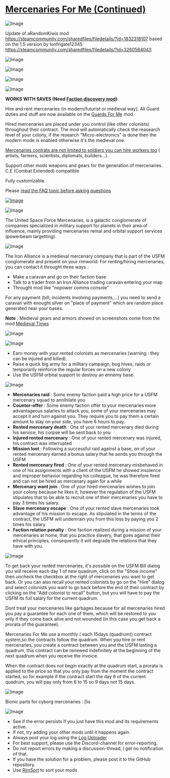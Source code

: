 # [Mercenaries For Me (Continued)]()

![Image](https://i.postimg.cc/1X4HT06h/Info.png)

Update of aRandomKiwis mod https://steamcommunity.com/sharedfiles/filedetails/?id=1832318107
based on the 1.5 version by Ionfrigate12345 https://steamcommunity.com/sharedfiles/filedetails/?id=3260564043

![Image](https://i.postimg.cc/8csH3dWV/Notice.png)
	
![Image](https://i.postimg.cc/hvhrw8xB/Original-Description.png)

![Image](https://i.postimg.cc/9XRTyb0B/TEBxhcE.jpg)

![Image](https://i.postimg.cc/ry0W5jsW/w46hQrt.png)

**WORKS WITH SAVES (Need [Faction discovery mod](https://steamcommunity.com/sharedfiles/filedetails/?id=751841890))**

Hire and rent mercenaries (in modern/futurist or medieval way).
All Guard duties and stuff are now available on the [Guards For Me](https://steamcommunity.com/sharedfiles/filedetails/?id=1855885448) mod.

Hired mercenaries are placed under you control (like other colonists) throughout their contract.
The mod will automatically check the reasearch level of your colony, if the research "Micro-electronics" is done then the modern mode is enabled otherwise it's the medieval one.


<ins>Mercenaries contrats are not limited to soldiers you can hire workers too</ins>  ( artists, farmers, scientists, diplomats, builders...).

Support other mods weapons and gears for the generation of mercenaries.
C.E (Combat Extended) compatible

Fully customizable.

Please [read the FAQ topic before asking questions](https://steamcommunity.com/workshop/filedetails/discussion/1832318107/1643171537290820065/)

[![Image](https://i.postimg.cc/MZMR15H7/wj2Hdwq.png)](http://ko-fi.com/arandomkiwi)

![Image](https://i.postimg.cc/G38YvKtJ/nR4asUL.png)

The United Space Force Mercenaries, is a galactic conglomerate of companies specialized in military support for planets in their area of influence, mainly providing mercenaries rental and orbital support services (powerbeam targetting).

![Image](https://i.postimg.cc/dQkdG63B/nPvvhvi.png)

The Iron Alliance is a medieval mercenary company that is part of the USFM conglomerate and present on your rimworld.
For renting/hiring mercenaries, you can contact it throught three ways :


- Make a caravan and go on their faction base 
- Talk to a trader from an Iron Alliance trading caravan entering your map
- Throught mod like "nopower comms console"



For any payment (bill, incidents involving payments,...) you need to send a caravan with enought silver on "place of payment" which are random place generated near your bases.

**Note** : Medieval gears and armors showed on screenshots come from the mod [Medieval Times](https://steamcommunity.com/sharedfiles/filedetails/?id=732569232)

![Image](https://i.postimg.cc/SQ28cdRL/ibSiFhx.png)

![Image](https://i.postimg.cc/nVj7q2rT/lpB4ACB.png)



- Earn money with your rented colonists as mercenaries (warning : they can be injured and killed).
- Raise a quick big army for a military campaign, bug hives, raids or temporarily reinforce the regular forces on a new colony
- Use the USFM orbital support to destroy an ennemy base.



![Image](https://i.postimg.cc/QN95cmCW/BPyqQGN.png)



- **Mercenaries raid** : Some enemy faction paid a high price for a USFM mercenary squad to annihilate you
- **Counter-offer** : Some enemy faction offer to your mercenaries more advantageous salaries to attack you, some of your mercenaries may accept it and turn against you. They require you to pay them a certain amount to stay on your side, you have 6 hours to pay.
- **Rented mercenary death** : One of your rented mercenary died during his service, his corpse will be sent back to you
- **Injured rented mercenary** : One of your rented mercenary was injured, his contract was interrupted
- **Mission loot** : Following a successful raid against a base, on of your rented mercenary earned a bonus salary that he sends you through the USFM
- **Rented mercenary fired** : One of your rented mercenary misbehaved in one of his assignments with a client of the USFM he showed insolence and improper behavior regarding his colleague, he was therefore fired and can not be hired as mercenary again for a while
- **Mercenary want join** : One of your hired mercenaries wishes to join your colony because he likes it, however the regulation of the USFM stipulates that to be able to recruit one of their mercenaries you have to pay 3 times his salary.
- **Slave mercenary escape** : One of your rented slave mercenaries took advantage of his mission to escape. As stipulated in the terms of the contract, the USFM will undemrain you from this loss by paying you 2 times his salary.
- **Faction relation penalty** : One faction realized during a mission of your mercenaries at home, that you practice slavery, that goes against their ethical principles, consequently it will degrade the relations that they have with you.



![Image](https://i.postimg.cc/BZLD2pbF/05l0EFg.png)

To get back your rented mercenaries, it's possible on the USFM Bill dialog you will receive each day 1 of new quadrum, click on the "Show income" then uncheck the checkbox at the right of mercenaries you want to get back.
Or you can also recall your rented colonists by go on the "Hire" dialog and select colonists you want to go back before the end of their contract by clicking on the "Add colonist to recall" button, but you will have to pay the USFM its full salary for the current quadrum.

Dont treat your mercenaries like garbages because for all mercenaries hired you pay a guarantee for each one of them, which will be restored to you only if they come back alive and not wounded (in this case you get back a prorata of the guarantee).

Mercenaries For Me use a monthly ( each 15days (quadrum)) contract system,so the contracts follow the quadrum.
When you hire or rent mercenaries, you create a contract between you and the USFM lasting a quadrum, this contract can be renewed indefinitely at the beginning of the next quadrum when you receive the invoice.

When the contract does not begin exactly at the quadrum start, a prorata is applied to the price so that you only pay from the moment the contract started, so for example if the contract start the day 6 of the current quadrum, you will pay only from 6 to 15 so 9 days not 15 days.

![Image](https://i.postimg.cc/y6g90jxF/VbUNpWT.png)

Bionic parts for cyborg mercenaries :
[lis

![Image](https://i.postimg.cc/x8qR7GH9/Reporting-Issues.png)



-  See if the error persists if you just have this mod and its requirements active.
-  If not, try adding your other mods until it happens again.
-  Always post your log using the [Log Uploader](https://steamcommunity.com/sharedfiles/filedetails/?id=2873415404)
-  For best support, please use the Discord-channel for error-reporting.
-  Do not report errors by making a discussion-thread, I get no notification of that.
-  If you have the solution for a problem, please post it to the GitHub repository.
-  Use [RimSort](https://github.com/RimSort/RimSort/releases/latest) to sort your mods


